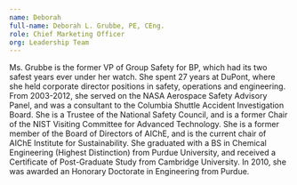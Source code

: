 ```yaml
---
name: Deborah
full-name: Deborah L. Grubbe, PE, CEng.
role: Chief Marketing Officer
org: Leadership Team
---
```


Ms. Grubbe is the former VP of Group Safety for BP, which had its two safest years ever under her watch. She spent 27 years at DuPont, where she held corporate director positions in safety, operations and engineering. From 2003-2012, she served on the NASA Aerospace Safety Advisory Panel, and was a consultant to the Columbia Shuttle Accident Investigation Board. She is a Trustee of the National Safety Council, and is a former Chair of the NIST Visiting Committee for Advanced Technology. She is a former member of the Board of Directors of AIChE, and is the current chair of AIChE Institute for Sustainability.  She graduated with a BS in Chemical Engineering (Highest Distinction) from Purdue University, and received a Certificate of Post-Graduate Study from Cambridge University.  In 2010, she was awarded an Honorary Doctorate in Engineering from Purdue.
